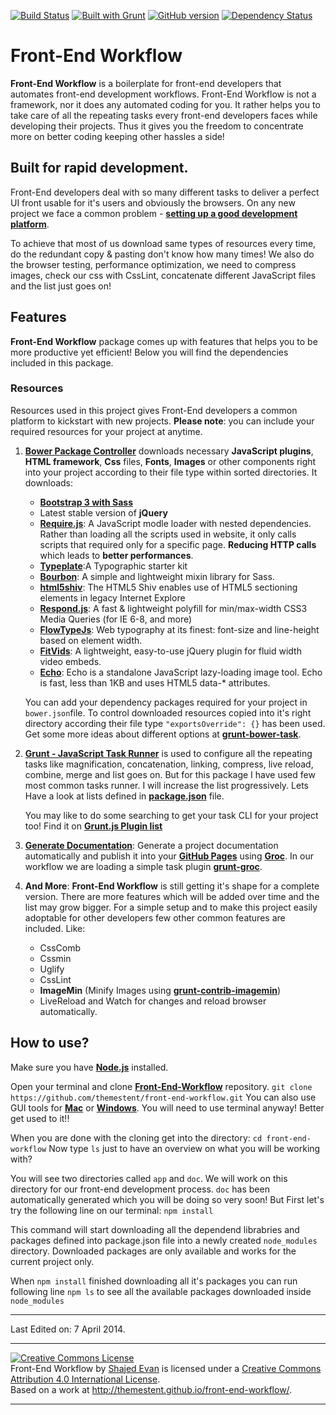 [![Build Status](https://travis-ci.org/themestent/front-end-workflow.png?branch=master)](https://travis-ci.org/themestent/front-end-workflow) [![Built with Grunt](https://cdn.gruntjs.com/builtwith.png)](http://gruntjs.com/)  [![GitHub version](https://badge.fury.io/gh/themestent%2Ffront-end-workflow.png)](http://badge.fury.io/gh/themestent%2Ffront-end-workflow) [![Dependency Status](https://gemnasium.com/themestent/front-end-workflow.png)](https://gemnasium.com/themestent/front-end-workflow)

# Front-End Workflow
**Front-End Workflow** is a boilerplate for front-end developers that automates front-end development workflows. Front-End Workflow is not a framework, nor it does any automated coding for you. It rather helps you to take care of all the repeating tasks every front-end developers faces while developing their projects. Thus it gives you the freedom to concentrate more on better coding keeping other hassles a side!

## Built for rapid development.
Front-End developers deal with so many different tasks to deliver a perfect UI front usable for it's users and obviously the browsers. On any new project we face a common problem - [**setting up a good development platform**](https://speakerdeck.com/addyosmani/automating-front-end-workflow).

To achieve that most of us download same types of resources every time, do the redundant copy & pasting don't know how many times! We also do the browser testing, performance optimization, we need to compress images, check our css with CssLint, concatenate different JavaScript files and the list just goes on!

## Features
**Front-End Workflow** package comes up with features that helps you to be more productive yet efficient! Below you will find the dependencies included in this package.

### Resources
Resources used in this project gives Front-End developers a common platform to kickstart with new projects. **Please note**: you can include your required resources for your project at anytime.

1. [**Bower Package Controller**](http://bower.io/ "Bower Package Manager for the Web") downloads necessary **JavaScript plugins**, **HTML framework**, **Css** files, **Fonts**, **Images** or other components right into your project according to their file type within sorted directories. It downloads:
	* **[Bootstrap 3 with Sass](https://github.com/twbs/bootstrap-sass "Bootstrap-Sass")**
	* Latest stable version of **jQuery**
	* **[Require.js](http://requirejs.org/ "Modular Script Loader")**: A JavaScript modle loader with nested dependencies. Rather than loading all the scripts used in website, it only calls scripts that required only for a specific page. **Reducing HTTP calls** which leads to **better performances**.
	* **[Typeplate](http://typeplate.com/ "Typographic starter kit")**:A Typographic starter kit
	* **[Bourbon](http://bourbon.io/ "A simple and lightweight mixin library for Sass.")**: A simple and lightweight mixin library for Sass.
	* **[html5shiv](https://github.com/aFarkas/html5shiv "The HTML5 Shiv enables use of HTML5 sectioning elements in legacy Internet Explore")**: The HTML5 Shiv enables use of HTML5 sectioning elements in legacy Internet Explore
	* **[Respond.js](https://github.com/scottjehl/Respond "Polyfill for media queries")**: A fast & lightweight polyfill for min/max-width CSS3 Media Queries (for IE 6-8, and more)
	* **[FlowTypeJs](http://simplefocus.com/flowtype/ "font-size and line-height based on element width")**: Web typography at its finest: font-size and line-height based on element width.
	* **[FitVids](http://fitvidsjs.com/ "jQuery plugin for fluid width video embeds.")**: A lightweight, easy-to-use jQuery plugin for fluid width video embeds.
	* **[Echo](https://github.com/toddmotto/echo "Lazy-loading images with data-* attributes")**: Echo is a standalone JavaScript lazy-loading image tool. Echo is fast, less than 1KB and uses HTML5 data-* attributes.

	You can add your dependency packages required for your project in `bower.json`file. To control downloaded resources copied into it's right directory according their	 file type `"exportsOverride": {}` has been used. Get some more ideas about different options at **[grunt-bower-task](https://github.com/yatskevich/grunt-bower-task)**.

2. [**Grunt - JavaScript Task Runner**](http://gruntjs.com/) is used to configure all the repeating tasks like magnification, concatenation, linking, compress, live reload, combine, merge and list goes on. But for this package I have used few most common tasks runner. I will increase the list progressively. Lets Have a look at lists defined in [**package.json**](package.json.html) file.

	You may like to do some searching to get your task CLI for your project too! Find it on [**Grunt.js Plugin list**](http://gruntjs.com/plugins)

3. [**Generate Documentation**](https://github.com/jdcataldo/grunt-groc): Generate a project documentation automatically and publish it into your [**GitHub Pages**](http://pages.github.com) using [**Groc**](http://nevir.github.com/groc/). In our workflow we are loading a simple task plugin [**grunt-groc**](https://github.com/jdcataldo/grunt-groc).
4. **And More**: **Front-End Workflow** is still getting it's shape for a complete version. There are more features which will be added over time and the list may grow bigger. For a simple setup and to make this project easily adoptable for other developers few other common features are included. Like:
	* CssComb
	* Cssmin
	* Uglify
	* CssLint
	* **ImageMin** (Minify Images using [**grunt-contrib-imagemin**](https://npmjs.org/package/grunt-contrib-imagemin))
	* LiveReload and Watch for changes and reload browser automatically.

## How to use?
Make sure you have [**Node.js**](http://nodejs.org/download/) installed.

Open your terminal and clone [**Front-End-Workflow**](https://github.com/themestent/front-end-workflow.git) repository.
`git clone https://github.com/themestent/front-end-workflow.git`
You can also use GUI tools for [**Mac**](https://mac.github.com) or [**Windows**](https://windows.github.com). You will need to use terminal anyway! Better get used to it!!

When you are done with the cloning get into the directory:
`cd front-end-workflow`
Now type `ls` just to have an overview on what you will be working with?

You will see two directories called `app` and `doc`. We will work on this directory for our front-end development process. `doc` has been automatically generated which you will be doing so very soon! But First let's try the following line on our terminal:
`npm install`

This command will start downloading all the dependend librabries and packages defined into package.json file into a newly created `node_modules` directory. Downloaded packages are only available and works for the current project only.

When `npm install` finished downloading all it's packages you can run following line `npm ls` to see all the available packages downloaded inside `node_modules`

---

Last Edited on: 7 April 2014.

---

<a rel="license" href="http://creativecommons.org/licenses/by/4.0/"><img alt="Creative Commons License" style="border-width:0" src="http://i.creativecommons.org/l/by/4.0/88x31.png" /></a><br /><span xmlns:dct="http://purl.org/dc/terms/" property="dct:title">Front-End Workflow</span> by <a xmlns:cc="http://creativecommons.org/ns#" href="http://about.me/evanshajed" property="cc:attributionName" rel="cc:attributionURL">Shajed Evan</a> is licensed under a <a rel="license" href="http://creativecommons.org/licenses/by/4.0/">Creative Commons Attribution 4.0 International License</a>.<br />Based on a work at <a xmlns:dct="http://purl.org/dc/terms/" href="http://themestent.github.io/front-end-workflow/" rel="dct:source">http://themestent.github.io/front-end-workflow/</a>.
***
<script type="text/javascript">
var script = document.createElement("script");
script.innerHTML = "var _gaq = _gaq || [];_gaq.push(['_setAccount', 'UA-43486757-2']);_gaq.push(['_trackPageview']);(function() {var ga = document.createElement('script'); ga.type = 'text/javascript'; ga.async = true;ga.src = ('https:' == document.location.protocol ? 'https://' : 'http://') + 'stats.g.doubleclick.net/dc.js';var s = document.getElementsByTagName('script')[0]; s.parentNode.insertBefore(ga, s);})();";
document.head.appendChild(script);
  </script>




